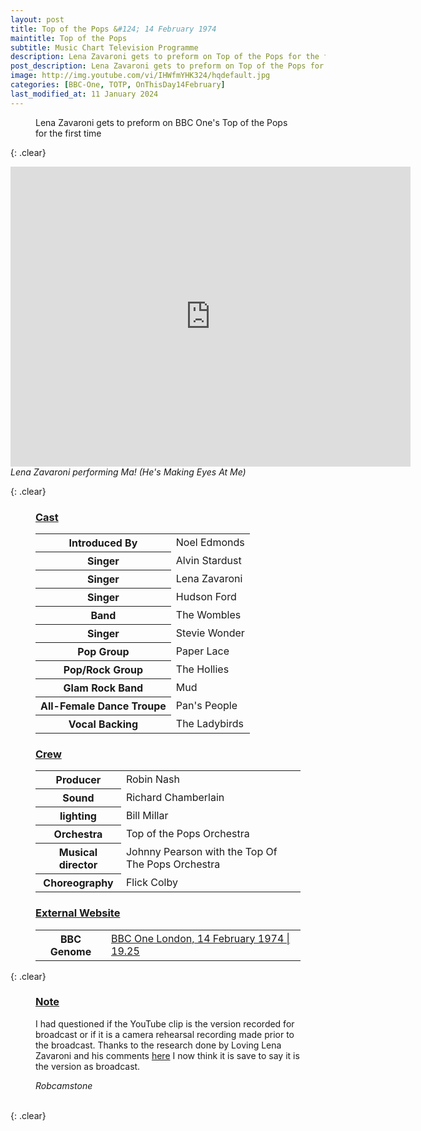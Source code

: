 ```yaml
---
layout: post
title: Top of the Pops &#124; 14 February 1974
maintitle: Top of the Pops
subtitle: Music Chart Television Programme
description: Lena Zavaroni gets to preform on Top of the Pops for the first time.
post_description: Lena Zavaroni gets to preform on Top of the Pops for the first time.
image: http://img.youtube.com/vi/IHWfmYHK324/hqdefault.jpg
categories: [BBC-One, TOTP, OnThisDay14February]
last_modified_at: 11 January 2024
---
```


<figure class="fig3">
<p id="youtube-clip">Lena Zavaroni gets to preform on BBC One's Top of the Pops for the first time</p>
</figure>

{: .clear}

<div class="responsive-video"><iframe width="640px" height="480px" src="https://www.youtube.com/embed/IHWfmYHK324" title="YouTube video player" frameborder="0" allow="accelerometer; autoplay; clipboard-write; encrypted-media; gyroscope; picture-in-picture" allowfullscreen></iframe></div>
<cite>Lena Zavaroni performing Ma! (He's Making Eyes At Me)</cite>

{: .clear}

<figure class="fig1">
<figcaption>
<h3 id="cast"><a href="#cast">Cast</a></h3>
<table>
<tr><th>Introduced By</th><td>Noel Edmonds</td></tr>
<tr><th>Singer</th><td>Alvin Stardust</td></tr>
<tr><th>Singer</th><td>Lena Zavaroni</td></tr>
<tr><th>Singer</th><td>Hudson Ford</td></tr>
<tr><th>Band</th><td>The Wombles</td></tr>
<tr><th>Singer</th><td>Stevie Wonder</td></tr>
<tr><th>Pop Group</th><td>Paper Lace</td></tr>
<tr><th>Pop/Rock Group</th><td>The Hollies</td></tr>
<tr><th>Glam Rock Band</th><td>Mud</td></tr>
<tr><th>All-Female Dance Troupe</th><td>Pan's People</td></tr>
<tr><th>Vocal Backing</th><td>The Ladybirds</td></tr>
</table>
</figcaption>
</figure>

<figure class="fig2">
<figcaption>
<h3 id="crew"><a href="#crew">Crew</a></h3>
<table>
<tr><th>Producer</th><td>Robin Nash</td></tr>
<tr><th>Sound</th><td>Richard Chamberlain</td></tr>
<tr><th>lighting</th><td>Bill Millar</td></tr>
<tr><th>Orchestra</th><td>Top of the Pops Orchestra</td></tr>
<tr><th>Musical director</th><td>Johnny Pearson with the Top Of The Pops Orchestra</td></tr>
<tr><th>Choreography</th><td>Flick Colby</td></tr>
</table>
<h3 id="external-website"><a href="#external-website">External Website</a></h3>
<table>
<tr><th>BBC Genome</th><td><a class="external-link" href="https://genome.ch.bbc.co.uk/schedules/bbcone/london/1974-02-14#at-19.25">BBC One London, 14 February 1974 &#124; 19.25</a></td></tr>
</table>
</figcaption>
</figure>

{: .clear}

<figure class="fig3">
<figcaption>
<h3 id="note"><a href="#note">Note</a></h3>
</figcaption>
<p>I had questioned if the YouTube clip is the version recorded for broadcast or if it is a camera rehearsal recording made prior to the broadcast. Thanks to the research done by Loving Lena Zavaroni and his comments <a href="https://github.com/FanzOfLenaZavaroni/fanzoflenazavaroni.github.io/discussions/15#discussioncomment-5496938">here</a> I now think it is save to say it is the version as broadcast.</p>
<cite>Robcamstone</cite>
</figure>

<br />{: .clear}

